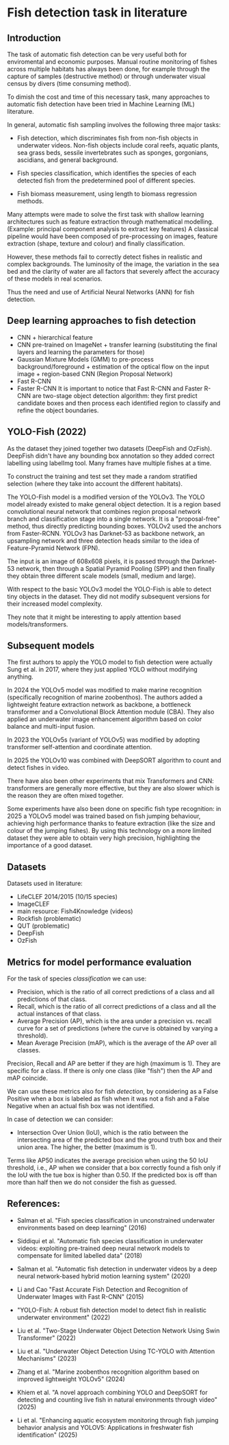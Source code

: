 # Fish detection task in literature

## Introduction
The task of automatic fish detection can be very useful both for enviromental and economic purposes. Manual routine monitoring of fishes across multiple habitats has always been done, for example through the capture of samples (destructive method) or through underwater visual census by divers (time consuming method).

To dimish the cost and time of this necessary task, many approaches to automatic fish detection have been tried in Machine Learning (ML) literature.

In general, automatic fish sampling involves the following three major tasks:
- Fish detection, which discriminates fish from non-fish objects in underwater videos. Non-fish objects include coral reefs, aquatic plants, sea grass beds, sessile invertebrates such as sponges, gorgonians, ascidians, and general background.

- Fish species classification, which identifies the species of each detected fish from the predetermined pool of different species.

- Fish biomass measurement, using length to biomass regression methods.

Many attempts were made to solve the first task with shallow learning architectures such as feature extraction through mathematical modelling. (Example: principal component analysis to extract key features)
A classical pipeline would have been composed of pre-processing on images, feature extraction (shape, texture and colour) and finally classification. 

However, these methods fail to correctly detect fishes in realistic and complex backgrounds. The luminosity of the image, the variation in the sea bed and the clarity of water are all factors that severely affect the accuracy of these models in real scenarios.

Thus the need and use of Artificial Neural Networks (ANN) for fish detection.

## Deep learning approaches to fish detection
- CNN + hierarchical feature
- CNN pre-trained on ImageNet + transfer learning (substituting the final layers and learning the parameters for those)
- Gaussian Mixture Models (GMM) to pre-process background/foreground + estimation of the optical flow on the input image + region-based CNN (Region Proposal Network)
- Fast R-CNN
- Faster R-CNN
It is important to notice that Fast R-CNN and Faster R-CNN are two-stage object detection algorithm: they first predict candidate boxes and then process each identified region to classify and refine the object boundaries.

## YOLO-Fish (2022)

As the dataset they joined together two datasets (DeepFish and OzFish). 
DeepFish didn't have any bounding box annotation so they added correct labelling using labelImg tool. Many frames have multiple fishes at a time.

To construct the training and test set they made a random stratified selection (where they take into account the different habitats). 

The YOLO-Fish model is a modified version of the YOLOv3.
The YOLO model already existed to make general object detection. It is a region based convolutional neural network that combines region proposal network branch and classification stage into a single network. It is a "proposal-free" method, thus directly predicting bounding boxes. YOLOv2 used the anchors from Faster-RCNN. YOLOv3 has Darknet-53 as backbone network, an upsampling network and three detection heads similar to the idea of Feature-Pyramid Network (FPN).

The input is an image of 608x608 pixels, it is passed through the Darknet-53 network, then through a Spatial Pyramid Pooling (SPP) and then finally they obtain three different scale models (small, medium and large).

With respect to the basic YOLOv3 model the YOLO-Fish is able to detect tiny objects in the dataset. They did not modify subsequent versions for their increased model complexity.

They note that it might be interesting to apply attention based models/transformers.

## Subsequent models

The first authors to apply the YOLO model to fish detection were actually Sung et al. in 2017, where they just applied YOLO without modifying anything. 

In 2024 the YOLOv5 model was modified to make marine recognition (specifically recognition of marine zoobenthos). The authors added a lightweight feature extraction network as backbone, a bottleneck transformer and a Convolutional Block Attention module (CBA). They also applied an underwater image enhancement algorithm based on color balance and multi-input fusion.

In 2023 the YOLOv5s (variant of YOLOv5) was modified by adopting transformer self-attention and coordinate attention.

In 2025 the YOLOv10 was combined with DeepSORT algorithm to count and detect fishes in video.

There have also been other experiments that mix Transformers and CNN: transformers are generally more effective, but they are also slower which is the reason they are often mixed together.

Some experiments have also been done on specific fish type recognition: in 2025 a YOLOv5 model was trained based on fish jumping behaviour, achieving high performance thanks to feature extraction (like the size and colour of the jumping fishes). By using this technology on a more limited dataset they were able to obtain very high precision, highlighting the importance of a good dataset.


## Datasets

Datasets used in literature:
- LifeCLEF 2014/2015 (10/15 species)
- ImageCLEF
- main resource: Fish4Knowledge (videos)
- Rockfish (problematic)
- QUT (problematic)
- DeepFish
- OzFish

## Metrics for model performance evaluation
For the task of species *classification* we can use:
- Precision, which is the ratio of all correct predictions of a class and all predictions of that class.
- Recall, which is the ratio of all correct predictions of a class and all the actual instances of that class.
- Average Precision (AP), which is the area under a precision vs. recall curve for a set of predictions (where the curve is obtained by varying a threshold).
- Mean Average Precision (mAP), which is the average of the AP over all classes.

Precision, Recall and AP are better if they are high (maximum is 1). They are specific for a class.
If there is only one class (like "fish") then the AP and mAP coincide.

We can use these metrics also for fish *detection*, by considering as a False Positive when a box is labeled as fish when it was not a fish and a False Negative when an actual fish box was not identified.

In case of detection we can consider:
- Intersection Over Union (IoU), which is the ratio between the intersecting area of the predicted box and the ground truth box and their union area. The higher, the better (maximum is 1). 

Terms like AP50 indicates the average precision when using the 50 IoU threshold, i.e., AP when we consider that a box correctly found a fish only if the IoU with the tue box is higher than 0.50. If the predicted box is off than more than half then we do not consider the fish as guessed.

## References:
- Salman et al. "Fish species classification in unconstrained underwater environments based on deep learning" (2016)
- Siddiqui et al. "Automatic fish species classification in underwater videos: exploiting pre-trained deep neural network models to compensate for limited labelled data" (2018)
- Salman et al. "Automatic fish detection in underwater videos by a deep neural network-based hybrid motion learning system" (2020)
- Li and Cao "Fast Accurate Fish Detection and Recognition of Underwater Images with Fast R-CNN" (2015)

- "YOLO-Fish: A robust fish detection model to detect fish in realistic underwater environment" (2022)

- Liu et al. "Two-Stage Underwater Object Detection Network Using Swin Transformer" (2022)
- Liu et al. "Underwater Object Detection Using TC-YOLO with Attention Mechanisms" (2023)
- Zhang et al. "Marine zoobenthos recognition algorithm based on improved lightweight YOLOv5" (2024)
- Khiem et al. "A novel approach combining YOLO and DeepSORT for detecting and counting live fish in natural environments through video" (2025)
- Li et al. "Enhancing aquatic ecosystem monitoring through fish jumping behavior analysis and YOLOV5: Applications in freshwater fish identification" (2025)

